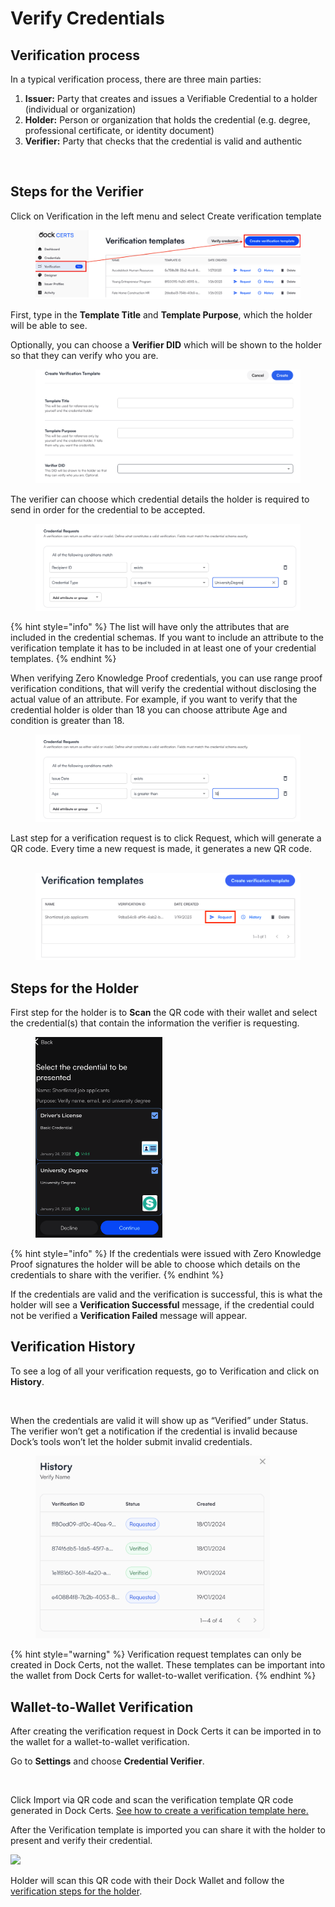 # Verify Credentials

## Verification process <a href="#h_d119e38335" id="h_d119e38335"></a>

In a typical verification process, there are three main parties:

1. **Issuer:** Party that creates and issues a Verifiable Credential to a holder (individual or organization)
2. **Holder:** Person or organization that holds the credential (e.g. degree, professional certificate, or identity document)
3. **Verifier:** Party that checks that the credential is valid and authentic

<figure><img src="https://downloads.intercomcdn.com/i/o/801931889/c9976b09a48fe6e88920e78a/631f7526f09bcf3b4b2e6209_3-certificate+fraud-issuer%2C+holder%2C+verifier.jpeg" alt=""><figcaption></figcaption></figure>

## Steps for the Verifier <a href="#h_4638f9252a" id="h_4638f9252a"></a>

Click on Verification in the left menu and select Create verification template

<figure><img src="../.gitbook/assets/63dd39a9db4a3e2a50cf9e20_1-Create a verification template .png" alt=""><figcaption></figcaption></figure>

First, type in the **Template Title** and **Template Purpose**, which the holder will be able to see.

Optionally, you can choose a **Verifier DID** which will be shown to the holder so that they can verify who you are.

<figure><img src="../.gitbook/assets/Screenshot 2024-01-19 at 15.00.55.png" alt=""><figcaption></figcaption></figure>

The verifier can choose which credential details the holder is required to send in order for the credential to be accepted.&#x20;

<figure><img src="../.gitbook/assets/Screenshot 2024-01-19 at 15.03.35.png" alt=""><figcaption></figcaption></figure>

{% hint style="info" %}
The list will have only the attributes that are included in the credential schemas. If you want to include an attribute to the verification template it has to be included in at least one of your credential templates.
{% endhint %}

When verifying Zero Knowledge Proof credentials, you can use range proof verification conditions, that will verify the credential without disclosing the actual value of an attribute. For example, if you want to verify that the credential holder is older than 18 you can choose attribute Age and condition is greater than 18.

<figure><img src="../.gitbook/assets/Screenshot 2024-01-19 at 15.11.23.png" alt=""><figcaption></figcaption></figure>

Last step for a verification request is to click Request, which will generate a QR code. Every time a new request is made, it generates a new QR code.\
​

<figure><img src="../.gitbook/assets/63dc133a7f9006477e2c9e15_4-select request.png" alt=""><figcaption></figcaption></figure>

## Steps for the Holder <a href="#h_551a4bc680" id="h_551a4bc680"></a>

First step for the holder is to **Scan** the QR code with their wallet and select the credential(s) that contain the information the verifier is requesting.

<div align="left">

<figure><img src="../.gitbook/assets/63dc147a07bea77af71f759a_1-select Verifiable Credentials.png" alt="" width="203"><figcaption></figcaption></figure>

</div>

{% hint style="info" %}
If the credentials were issued with Zero Knowledge Proof signatures the holder will be able to choose which details on the credentials to share with the verifier.
{% endhint %}

If the credentials are valid and the verification is successful, this is what the holder will see a **Verification Successful** message, if the credential could not be verified a **Verification Failed** message will appear.&#x20;

## Verification History

To see a log of all your verification requests, go to Verification and click on **History**.

<figure><img src="https://downloads.intercomcdn.com/i/o/801948701/e62394c921696d957bcd9fde/63dc17caa81c505860578114_7-select+history.png" alt=""><figcaption></figcaption></figure>

When the credentials are valid it will show up as “Verified” under Status. The verifier won’t get a notification if the credential is invalid because Dock’s tools won’t let the holder submit invalid credentials.

<div align="left">

<figure><img src="../.gitbook/assets/Screenshot 2024-01-25 at 17.59.50.png" alt="" width="375"><figcaption></figcaption></figure>

</div>

{% hint style="warning" %}
Verification request templates can only be created in Dock Certs, not the wallet. These templates can be important into the wallet from Dock Certs for wallet-to-wallet verification.
{% endhint %}

## Wallet-to-Wallet Verification <a href="#h_9833d67c15" id="h_9833d67c15"></a>

After creating the verification request in Dock Certs it can be imported in to the wallet for a wallet-to-wallet verification.

Go to **Settings** and choose **Credential Verifier**.

<div align="left">

<figure><img src="https://downloads.intercomcdn.com/i/o/801963474/f0e42a69cd04be5cb000afa0/Screenshot_20230807_140939_DockApp.jpg" alt="" width="188"><figcaption></figcaption></figure>

</div>

Click Import via QR code and scan the verification template QR code generated in Dock Certs. [See how to create a verification template here.](verify-credentials.md#h\_4638f9252a)

After the Verification template is imported you can share it with the holder to present and verify their credential.

![](https://downloads.intercomcdn.com/i/o/801966471/8b2b8552b1276fc19e7bc89d/Screenshot\_20230807\_141402\_DockApp.jpg)

Holder will scan this QR code with their Dock Wallet and follow the [verification steps for the holder](verify-credentials.md#h\_551a4bc680).&#x20;
